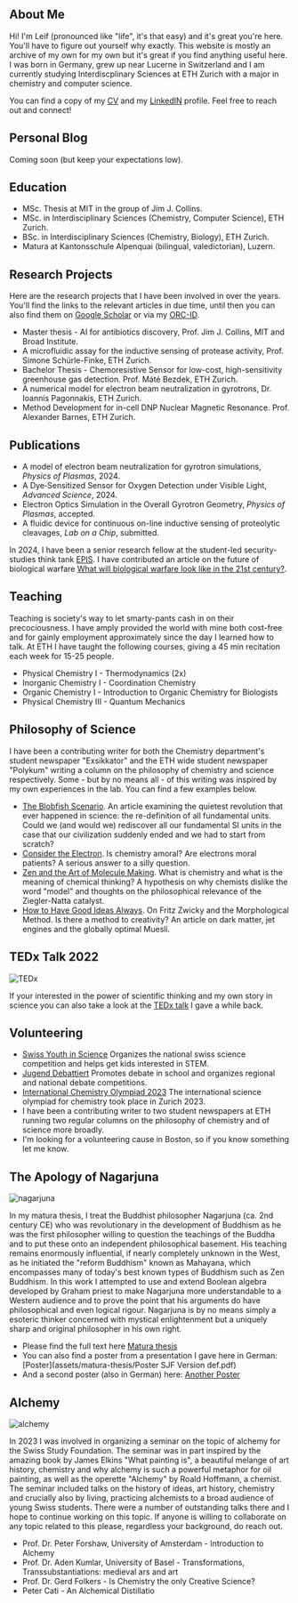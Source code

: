 ## About Me
Hi! I'm Leif (pronounced like "life", it's that easy) and it's great you're here. You'll have to figure out yourself why exactly. This website is mostly an archive of my own for my own but it's great if you find anything useful here. I was born in Germany, grew up near Lucerne in Switzerland and I am currently studying Interdiscplinary Sciences at ETH Zurich with a major in chemistry and computer science. 

You can find a copy of my [CV](assets/CV_2p_no_pic.pdf) and my [LinkedIN](https://www.linkedin.com/in/leif-sieben-a694701b7/) profile. Feel free to reach out and connect!

## Personal Blog
Coming soon (but keep your expectations low).

## Education 
- MSc. Thesis at MIT in the group of Jim J. Collins. 
- MSc. in Interdisciplinary Sciences (Chemistry, Computer Science), ETH Zurich.
- BSc. in Interdisciplinary Sciences (Chemistry, Biology), ETH Zurich.
- Matura at Kantonsschule Alpenquai (bilingual, valedictorian), Luzern. 

## Research Projects
Here are the research projects that I have been involved in over the years. You'll find the links to the relevant articles in due time, until then you can also find them on [Google Scholar](https://scholar.google.com/citations?user=JoZlcK0AAAAJ&hl=en&oi=ao) or via my [ORC-ID](https://orcid.org/0009-0002-9990-4896). 

- Master thesis - AI for antibiotics discovery, Prof. Jim J. Collins, MIT and Broad Institute. 
- A microfluidic assay for the inductive sensing of protease activity, Prof. Simone Schürle-Finke, ETH Zurich. 
- Bachelor Thesis - Chemoresistive Sensor for low-cost, high-sensitivity greenhouse gas detection. Prof. Máté Bezdek, ETH Zurich. 
- A numerical model for electron beam neutralization in gyrotrons, Dr. Ioannis Pagonnakis, ETH Zurich.
- Method Development for in-cell DNP Nuclear Magnetic Resonance. Prof. Alexander Barnes, ETH Zurich.


## Publications 
- A model of electron beam neutralization for gyrotron simulations, *Physics of Plasmas*, 2024.
- A Dye‐Sensitized Sensor for Oxygen Detection under Visible Light, *Advanced Science*, 2024.
- Electron Optics Simulation in the Overall Gyrotron Geometry, *Physics of Plasmas*, accepted.
- A fluidic device for continuous on-line inductive sensing of proteolytic cleavages, *Lab on a Chip*, submitted.

In 2024, I have been a senior research fellow at the student-led security-studies think tank [EPIS](https://www.epis-thinktank.de/). I have contributed an article on the future of biological warfare [What will biological warfare look like in the 21st century?](https://www.epis-thinktank.de/magazine/4/1).

## Teaching
Teaching is society's way to let smarty-pants cash in on their precociousness. I have amply provided the world with mine both cost-free and for gainly employment approximately since the day I learned how to talk. At ETH I have taught the following courses, giving a 45 min recitation each week for 15-25 people.

- Physical Chemistry I - Thermodynamics (2x)
- Inorganic Chemistry I - Coordination Chemistry
- Organic Chemistry I - Introduction to Organic Chemistry for Biologists
- Physical Chemistry III - Quantum Mechanics

## Philosophy of Science

I have been a contributing writer for both the Chemistry department's student newspaper "Exsikkator" and the ETH wide student newspaper "Polykum" writing a column on the philosophy of chemistry and science respectively. Some - but by no means all - of this writing was inspired by my own experiences in the lab. You can find a few examples below.

- [The Blobfish Scenario](assets/articles/Turbulent_Exsi_April23-4_TheBlobfishScenario.pdf). An article examining the quietest revolution that ever happened in science: the re-definition of all fundamental units. Could we (and would we) rediscover all our fundamental SI units in the case that our civilization suddenly ended and we had to start from scratch?
- [Consider the Electron](assets/articles/Toleranz_Exsi_Juni2023_ConsiderTheElectron.pdf). Is chemistry amoral? Are electrons moral patients? A serious answer to a silly question.
- [Zen and the Art of Molecule Making](assets/articles/Essenz_Exsi_Oktober2023_ZenAndTheArtOfMoleculeMaking.pdf). What is chemistry and what is the meaning of chemical thinking? A hypothesis on why chemists dislike the word "model" and thoughts on the philosophical relevance of the Ziegler-Natta catalyst.
- [How to Have Good Ideas Always](assets/articles/Trend_Exsi_December2023_HowToHaveGoodIdeasAlways.pdf). On Fritz Zwicky and the Morphological Method. Is there a method to creativity? An article on dark matter, jet engines and the globally optimal Muesli.

## TEDx Talk 2022
![TEDx](assets/img/Capture2.JPG)

If your interested in the power of scientific thinking and my own story in science you can also take a look at the [TEDx talk](https://www.youtube.com/watch?v=rql940dY1b4) I gave a while back.

## Volunteering
- [Swiss Youth in Science](https://sjf.ch/) Organizes the national swiss science competition and helps get kids interested in STEM.
- [Jugend Debattiert](https://yes.swiss/en/programmes/youth-debate) Promotes debate in school and organizes regional and national debate competitions.
- [International Chemistry Olympiad 2023](https://www.icho2023.ch/) The international science olympiad for chemistry took place in Zurich 2023.
- I have been a contributing writer to two student newspapers at ETH running two regular columns on the philosophy of chemistry and of science more broadly. 
- I'm looking for a volunteering cause in Boston, so if you know something let me know.

## The Apology of Nagarjuna
![nagarjuna](assets/img/nagarjuna-cropped.jpg)

In my matura thesis, I treat the Buddhist philosopher Nagarjuna (ca. 2nd century CE) who was revolutionary in the development of Buddhism as he was the first philosopher willing to question the teachings of the Buddha and to put these onto an independent philosophical basement. His teaching remains enormously influential, if nearly completely unknown in the West, as he initiated the "reform Buddhism" known as Mahayana, which encompasses many of today's best known types of Buddhism such as Zen Buddhism. In this work I attempted to use and extend Boolean algebra developed by Graham priest to make Nagarjuna more understandable to a Western audience and to prove the point that his arguments do have philosophical and even logical rigour. Nagarjuna is by no means simply a esoteric thinker concerned with mystical enlightenment but a uniquely sharp and original philosopher in his own right.

- Please find the full text here [Matura thesis](assets/matura-thesis/MA.pdf)
- You can also find a poster from a presentation I gave here in German: [Poster](assets/matura-thesis/Poster SJF Version def.pdf)
- And a second poster (also in German) here: [Another Poster](assets/matura-thesis/PosterFokusMA.pdf)

## Alchemy
![alchemy](assets/img/Flammarion.jpg)

In 2023 I was involved in organizing a seminar on the topic of alchemy for the Swiss Study Foundation. The seminar was in part inspired by the amazing book by James Elkins "What painting is", a beautiful melange of art history, chemistry and why alchemy is such a powerful metaphor for oil painting, as well as the operette "Alchemy" by Roald Hoffmann, a chemist. The seminar included talks on the history of ideas, art history, chemistry and crucially also by living, practicing alchemists to a broad audience of young Swiss students. There were a number of outstanding talks there and I hope to continue working on this topic. If anyone is willing to collaborate on any topic related to this please, regardless your background, do reach out.

- Prof. Dr. Peter Forshaw, University of Amsterdam - Introduction to Alchemy
- Prof. Dr. Aden Kumlar, University of Basel - Transformations, Transsubstantiations: medieval ars and art
- Prof. Dr. Gerd Folkers - Is Chemistry the only Creative Science?
- Peter Cati - An Alchemical Distillatio
